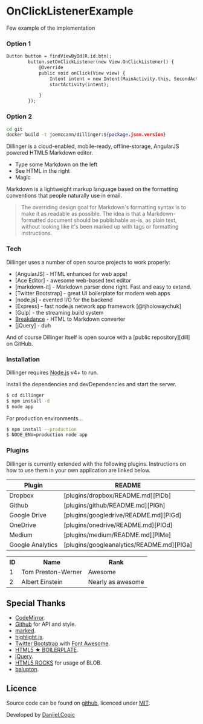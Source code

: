 # OnClickListenerExample
Few example of the implementation

### Option 1

```html
Button button = findViewById(R.id.btn);
        button.setOnClickListener(new View.OnClickListener() {
            @Override
            public void onClick(View view) {
                Intent intent = new Intent(MainActivity.this, SecondActivity.class);
                startActivity(intent);

            }
        });
```
### Option 2
```sh
cd git
docker build -t joemccann/dillinger:${package.json.version}
```

Dillinger is a cloud-enabled, mobile-ready, offline-storage, AngularJS powered HTML5 Markdown editor.

  - Type some Markdown on the left
  - See HTML in the right
  - Magic
  
 Markdown is a lightweight markup language based on the formatting conventions that people naturally use in email.

> The overriding design goal for Markdown's
> formatting syntax is to make it as readable
> as possible. The idea is that a
> Markdown-formatted document should be
> publishable as-is, as plain text, without
> looking like it's been marked up with tags
> or formatting instructions.

### Tech

Dillinger uses a number of open source projects to work properly:

* [AngularJS] - HTML enhanced for web apps!
* [Ace Editor] - awesome web-based text editor
* [markdown-it] - Markdown parser done right. Fast and easy to extend.
* [Twitter Bootstrap] - great UI boilerplate for modern web apps
* [node.js] - evented I/O for the backend
* [Express] - fast node.js network app framework [@tjholowaychuk]
* [Gulp] - the streaming build system
* [Breakdance](http://breakdance.io) - HTML to Markdown converter
* [jQuery] - duh

And of course Dillinger itself is open source with a [public repository][dill]
 on GitHub.

### Installation

Dillinger requires [Node.js](https://nodejs.org/) v4+ to run.

Install the dependencies and devDependencies and start the server.

```sh
$ cd dillinger
$ npm install -d
$ node app
```

For production environments...

```sh
$ npm install --production
$ NODE_ENV=production node app
```

### Plugins

Dillinger is currently extended with the following plugins. Instructions on how to use them in your own application are linked below.

| Plugin | README |
| ------ | ------ |
| Dropbox | [plugins/dropbox/README.md][PlDb] |
| Github | [plugins/github/README.md][PlGh] |
| Google Drive | [plugins/googledrive/README.md][PlGd] |
| OneDrive | [plugins/onedrive/README.md][PlOd] |
| Medium | [plugins/medium/README.md][PlMe] |
| Google Analytics | [plugins/googleanalytics/README.md][PlGa] |


<table>
<tr>
<th>ID</th><th>Name</th><th>Rank</th>
</tr>
<tr>
<td>1</td><td>Tom Preston-Werner</td><td>Awesome</td>
</tr>
<tr>
<td>2</td><td>Albert Einstein</td><td>Nearly as awesome</td>
</tr>
</table>



## Special Thanks
* [CodeMirror](http://codemirror.net/).
* [Github](http://developer.github.com/) for API and style.
* [marked](https://github.com/chjj/marked).
* [highlight.js](http://softwaremaniacs.org/soft/highlight/en/).
* [Twitter Bootstrap](http://twitter.github.com/bootstrap/) with [Font Awesome](http://fortawesome.github.com/Font-Awesome/).
* [HTML5 ★ BOILERPLATE](http://html5boilerplate.com/).
* [jQuery](http://jquery.com/).
* [HTML5 ROCKS](http://www.html5rocks.com/en/tutorials/file/xhr2/) for usage of BLOB.
* [balupton](https://github.com/balupton).

## Licence

Source code can be found on [github](https://github.com/georgeOsdDev/markdown-edit), licenced under [MIT](http://opensource.org/licenses/mit-license.php).

Developed by [Danijel.Copic](http://adit.rs)
